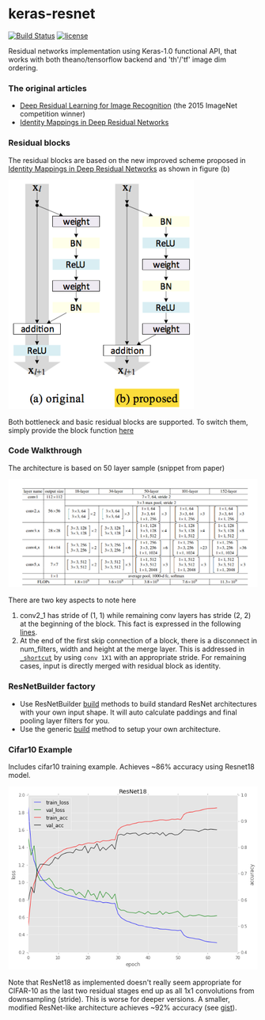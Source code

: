 # keras-resnet
[![Build Status](https://travis-ci.org/raghakot/keras-resnet.svg?branch=master)](https://travis-ci.org/raghakot/keras-resnet)
[![license](https://img.shields.io/github/license/mashape/apistatus.svg?maxAge=2592000)](https://github.com/raghakot/keras-resnet/blob/master/LICENSE)

Residual networks implementation using Keras-1.0 functional API, that works with 
both theano/tensorflow backend and 'th'/'tf' image dim ordering.

### The original articles
 * [Deep Residual Learning for Image Recognition](http://arxiv.org/abs/1512.03385) (the 2015 ImageNet competition winner)
 * [Identity Mappings in Deep Residual Networks](http://arxiv.org/abs/1603.05027)

### Residual blocks
The residual blocks are based on the new improved scheme proposed in [Identity Mappings in Deep Residual Networks](http://arxiv.org/abs/1603.05027) as shown in figure (b)

![Residual Block Scheme](images/residual_block.png?raw=true "Residual Block Scheme")

Both bottleneck and basic residual blocks are supported. To switch them, simply provide the block function [here](https://github.com/raghakot/keras-resnet/blob/master/resnet.py#L109)

### Code Walkthrough
The architecture is based on 50 layer sample (snippet from paper)

![Architecture Reference](images/architecture.png?raw=true "Architecture Reference")

There are two key aspects to note here

 1. conv2_1 has stride of (1, 1) while remaining conv layers has stride (2, 2) at the beginning of the block. This fact is expressed in the following [lines](https://github.com/raghakot/keras-resnet/blob/master/resnet.py#L63-L65).
 2. At the end of the first skip connection of a block, there is a disconnect in num_filters, width and height at the merge layer. This is addressed in [`_shortcut`](https://github.com/raghakot/keras-resnet/blob/master/resnet.py#L41) by using `conv 1X1` with an appropriate stride.
 For remaining cases, input is directly merged with residual block as identity.

### ResNetBuilder factory
- Use ResNetBuilder [build](https://github.com/raghakot/keras-resnet/blob/master/resnet.py#L135-L153) methods to build standard ResNet architectures with your own input shape. It will auto calculate paddings and final pooling layer filters for you.
- Use the generic [build](https://github.com/raghakot/keras-resnet/blob/master/resnet.py#L99) method to setup your own architecture.

### Cifar10 Example

Includes cifar10 training example. Achieves ~86% accuracy using Resnet18 model.

![cifar10_convergence](images/convergence.png?raw=true "Convergence on cifar10")

Note that ResNet18 as implemented doesn't really seem appropriate for CIFAR-10 as the last two residual stages end up 
as all 1x1 convolutions from downsampling (stride). This is worse for deeper versions. A smaller, modified ResNet-like 
architecture achieves ~92% accuracy (see [gist](https://gist.github.com/JefferyRPrice/c1ecc3d67068c8d9b3120475baba1d7e)). 